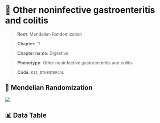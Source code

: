 # 🧪 Other noninfective gastroenteritis and colitis

> **Root:** Mendelian Randomization

> **Chapter:** 11  

> **Chapter name:** Digestive

> **Phenotype:** Other noninfective gastroenteritis and colitis  

> **Code:** `K11_OTHENTERCOL`

## 🧬 Mendelian Randomization  

<img src="/MR/Figures/Forward/K11_OTHENTERCOL.png"/>

## 📊 Data Table

<CsvTableMRF src="/MR_Data/Forward/K11_OTHENTERCOL.csv"/>
